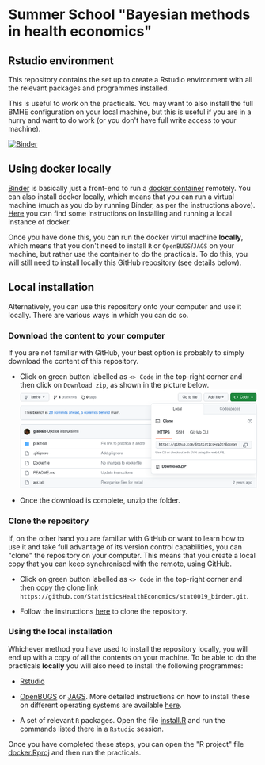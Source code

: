 # Summer School "Bayesian methods in health economics" 
## Rstudio environment

This repository contains the set up to create a Rstudio environment with all the relevant packages and programmes installed.

This is useful to work on the practicals. You may want to also install the full BMHE configuration on your local machine, but this is useful if you are in a hurry and want to do work (or you don't have full write access to your machine).

[![Binder](https://mybinder.org/badge_logo.svg)](https://mybinder.org/v2/gh/StatisticsHealthEconomics/stat0019_binder/bmhe?urlpath=rstudio)

## Using docker locally

[Binder](https://mybinder.org/) is basically just a front-end to run a [docker container](https://www.docker.com/resources/what-container/) remotely. You can also install docker locally, which means that you can run a virtual machine (much as you do by running Binder, as per the instructions above). [Here](https://docs.docker.com/desktop/) you can find some instructions on installing and running a local instance of docker. 

Once you have done this, you can run the docker virtul machine **locally**, which means that you don't need to install `R` or `OpenBUGS`/`JAGS` on your machine, but rather use the container to do the practicals. To do this, you will still need to install locally this GitHub repository (see details below).

## Local installation

Alternatively, you can use this repository onto your computer and use it locally. There are various ways in which you can do so.

### Download the content to your computer

If you are not familiar with GitHub, your best option is probably to simply download the content of this repository. 

- Click on green button labelled as `<> Code` in the top-right corner and then click on `Download zip`, as shown in the picture below.
![](clone-download.png)

- Once the download is complete, unzip the folder.

### Clone the repository

If, on the other hand you are familiar with GitHub or want to learn how to use it and take full advantage of its version control capabilities, you can "clone" the repository on your computer. This means that you create a local copy that you can keep synchronised with the remote, using GitHub.

- Click on green button labelled as `<> Code` in the top-right corner and then copy the clone link `https://github.com/StatisticsHealthEconomics/stat0019_binder.git`.

- Follow the instructions [here](https://docs.github.com/en/repositories/creating-and-managing-repositories/cloning-a-repository) to clone the repository.

### Using the local installation

Whichever method you have used to install the repository locally, you will end up with a copy of all the contents on your machine. To be able to do the practicals **locally** you will also need to install the following programmes:

- [Rstudio](https://posit.co/download/rstudio-desktop/)

- [OpenBUGS](https://www.mrc-bsu.cam.ac.uk/software/bugs/openbugs/) or [JAGS](https://sourceforge.net/projects/mcmc-jags/files/JAGS/4.x/). More detailed instructions on how to install these on different operating systems are available [here](https://egon.stats.ucl.ac.uk/summer-school/instructions/computer-specification.html).

- A set of relevant `R` packages. Open the file [install.R](install.R) and run the commands listed there in a `Rstudio` session. 

Once you have completed these steps, you can open the "R project" file [docker.Rproj](docker.Rproj) and then run the practicals.
